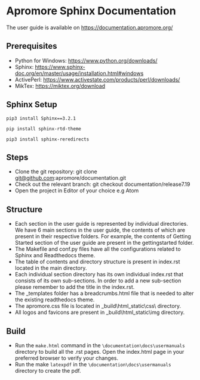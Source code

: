 
# Apromore Sphinx Documentation

The user guide is available on https://documentation.apromore.org/

## Prerequisites
- Python for Windows: https://www.python.org/downloads/
- Sphinx: https://www.sphinx-doc.org/en/master/usage/installation.html#windows
- ActivePerl: https://www.activestate.com/products/perl/downloads/
- MikTex: https://miktex.org/download

## Sphinx Setup
`pip3 install Sphinx==3.2.1`

`pip install sphinx-rtd-theme`

`pip3 install sphinx-reredirects`

## Steps
- Clone the git repository: git clone git@github.com:apromore/documentation.git 
- Check out the relevant branch: git checkout documentation/release7.19
- Open the project in Editor of your choice e.g Atom

## Structure
- Each section in the user guide is represented by individual directories. We have 6 main sections in the user guide, the contents of which are present in their respective folders. For example, the contents of Getting Started section of the user guide are present in the gettingstarted folder. 
- The Makefile and conf.py files have all the configurations related to Sphinx and Readthedocs theme.
- The table of contents and directory structure is present in index.rst located in the main directory. 
- Each individual section directory has its own individual index.rst that consists of its own sub-sections. In order to add a new sub-section please remember to add the title in the index.rst.
- The _templates folder has a breadcrumbs.html file that is needed to alter the existing readthedocs theme.
- The apromore.css file is located in _build\html\_static\css\ directory.
- All logos and favicons are present in _build\html_static\img directory.

## Build
- Run the `make.html` command in the `\documentation\docs\usermanuals` directory to build all the .rst pages. Open the index.html page in your preferred browser to verify your changes.
- Run the make `latexpdf` in the `\documentation\docs\usermanuals` directory to create the pdf.
